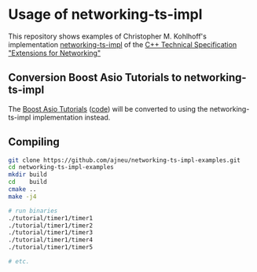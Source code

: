 # Usage of networking-ts-impl

This repository shows examples of Christopher M. Kohlhoff's implementation [networking-ts-impl](https://github.com/chriskohlhoff/networking-ts-impl)
of the [C++ Technical Specification "Extensions for Networking"](https://github.com/cplusplus/networking-ts)

## Conversion Boost Asio Tutorials to networking-ts-impl

The [Boost Asio Tutorials](http://www.boost.org/doc/libs/release/doc/html/boost_asio/tutorial.html) ([code](https://github.com/boostorg/asio/tree/develop/example/cpp03/tutorial)) will be converted to using the networking-ts-impl implementation instead.

## Compiling

```bash
git clone https://github.com/ajneu/networking-ts-impl-examples.git
cd networking-ts-impl-examples
mkdir build
cd    build
cmake ..
make -j4

# run binaries
./tutorial/timer1/timer1
./tutorial/timer1/timer2
./tutorial/timer1/timer3
./tutorial/timer1/timer4
./tutorial/timer1/timer5

# etc.
```
